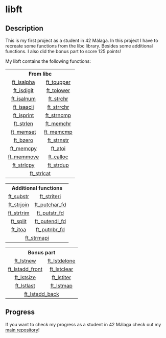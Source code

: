 <!-- Title -->

# libft

<!-- Description -->

## Description

This is my first project as a student in 42 Málaga. In this project I have to recreate some functions from the libc library. Besides some additional functions. I also did the bonus part to score 125 points!

My libft contains the following functions:

<!-- LIBC functions -->

<table>
  <tr>
    <th colspan = "2"><strong>From libc</strong></th>
  </tr>
  <tr>
    <td align = "center" style = "width = 50%;"><a href = "ft_isalpha.c">ft_isalpha</a></td>
    <td align = "center" style = "width = 50%;"><a href = "ft_toupper.c">ft_toupper</a></td>
  </tr>
  <tr>
    <td align = "center" style = "width = 50%;"><a href = "ft_isdigit.c">ft_isdigit</a></td>
    <td align = "center" style = "width = 50%;"><a href = "ft_tolower.c">ft_tolower</a></td>
  </tr>
  <tr>
    <td align = "center" style = "width = 50%;"><a href = "ft_isalnum.c">ft_isalnum</a></td>
    <td align = "center" style = "width = 50%;"><a href = "ft_strchr.c">ft_strchr</a></td>
  </tr>
  <tr>
    <td align = "center" style = "width = 50%;"><a href = "ft_isascii.c">ft_isascii</a></td>
    <td align = "center" style = "width = 50%;"><a href = "ft_strrchr.c">ft_strrchr</a></td>
  </tr>
  <tr>
    <td align = "center" style = "width = 50%;"><a href = "ft_isprint.c">ft_isprint</a></td>
    <td align = "center" style = "width = 50%;"><a href = "ft_strncmp.c">ft_strncmp</a></td>
  </tr>
  <tr>
    <td align = "center" style = "width = 50%;"><a href = "ft_strlen.c">ft_strlen</a></td>
    <td align = "center" style = "width = 50%;"><a href = "ft_memchr.c">ft_memchr</a></td>
  </tr>
  <tr>
    <td align = "center" style = "width = 50%;"><a href = "ft_memset.c">ft_memset</a></td>
    <td align = "center" style = "width = 50%;"><a href = "ft_memcmp.c">ft_memcmp</a></td>
  </tr>
  <tr>
    <td align = "center" style = "width = 50%;"><a href = "ft_bzero.c">ft_bzero</a></td>
    <td align = "center" style = "width = 50%;"><a href = "ft_strnstr.c">ft_strnstr</a></td>
  </tr>
  <tr>
    <td align = "center" style = "width = 50%;"><a href = "ft_memcpy.c">ft_memcpy</a></td>
    <td align = "center" style = "width = 50%;"><a href = "ft_atoi.c">ft_atoi</a></td>
  </tr>
  <tr>
    <td align = "center" style = "width = 50%;"><a href = "ft_memmove.c">ft_memmove</a></td>
    <td align = "center" style = "width = 50%;"><a href = "ft_calloc.c">ft_calloc</a></td>
  </tr>
  <tr>
    <td align = "center" style = "width = 50%;"><a href = "ft_strlcpy.c">ft_strlcpy</a></td>
    <td align = "center" style = "width = 50%;"><a href = "ft_strdup.c">ft_strdup</a></td>
  </tr>
  <tr>
    <td align = "center" colspan = "2"><a href = "ft_strclat.c">ft_strlcat</a></td>
    
  </tr>
</table>

<!-- Additional functions -->

<table>
  <tr>
    <th colspan = "2">Additional functions</th>
  </tr>
  <tr>
    <td align = "center" style = "width = 50%;"><a href = "ft_substr.c">ft_substr</a></td>
    <td align = "center" style = "width = 50%;"><a href = "ft_striteri.c">ft_striteri</a></td>
  </tr>
  <tr>
    <td align = "center" style = "width = 50%;"><a href = "ft_strjoin.c">ft_strjoin</a></td>
    <td align = "center" style = "width = 50%;"><a href = "ft_putchar_fd.c">ft_putchar_fd</a></td>
  </tr>
  <tr>
    <td align = "center" style = "width = 50%;"><a href = "ft_strtrim.c">ft_strtrim</a></td>
    <td align = "center" style = "width = 50%;"><a href = "ft_putstr_fd.c">ft_putstr_fd</a></td>
  </tr>
  <tr>
    <td align = "center" style = "width = 50%;"><a href = "ft_split.c">ft_split</a></td>
    <td align = "center" style = "width = 50%;"><a href = "ft_putendl_fd.c">ft_putendl_fd</a></td>
  </tr>
  <tr>
    <td align = "center" style = "width = 50%;"><a href = "ft_itoa.c">ft_itoa</a></td>
    <td align = "center" style = "width = 50%;"><a href = "ft_putnbr_fd.c">ft_putnbr_fd</a></td>
  </tr>
  <tr>
    <td align = "center" colspan = "2"><a href = "ft_strmapi.c">ft_strmapi</a></td>
  </tr>
</table>

<!-- Bonus part -->

<table>
  <tr>
    <th colspan = "2">Bonus part</th>
  </tr>
  <tr>
    <td align = "center" style = "width = 50%;"><a href = "ft_lstnew.c">ft_lstnew</a></td>
    <td align = "center" style = "width = 50%;"><a href = "ft_lstdelone.c">ft_lstdelone</a></td>
  </tr>
  <tr>
    <td align = "center" style = "width = 50%;"><a href = "ft_lstadd_front.c">ft_lstadd_front</a></td>
    <td align = "center" style = "width = 50%;"><a href = "ft_lstclear.c">ft_lstclear</a></td>
  </tr>
  <tr>
    <td align = "center" style = "width = 50%;"><a href = "ft_lstsize.c">ft_lstsize</a></td>
    <td align = "center" style = "width = 50%;"><a href = "ft_lstiter.c">ft_lstiter</a></td>
  </tr>
  <tr>
    <td align = "center" style = "width = 50%;"><a href = "ft_lstlast.c">ft_lstlast</a></td>
    <td align = "center" style = "width = 50%;"><a href = "ft_lstmap.c">ft_lstmap</a></td>
  </tr>
  <tr>
    <td align = "center" colspan = "2"><a href = "ft_lstadd_back.c">ft_lstadd_back</a></td>
  </tr>
</table>

<!-- Checkout -->

## Progress

If you want to check my progress as a student in 42 Málaga check out my <a href = "https://github.com/SrRecursive/42Malaga">main repository</a>!
